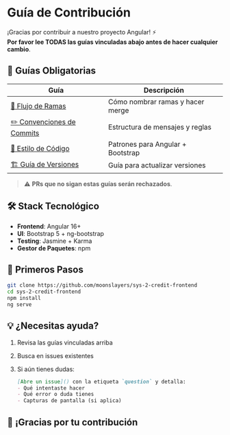 # Guía de Contribución

¡Gracias por contribuir a nuestro proyecto Angular! ⚡  
**Por favor lee TODAS las guías vinculadas abajo antes de hacer cualquier cambio**.

## 📜 Guías Obligatorias

| Guía | Descripción |
|------|-------------|
| [🔀 Flujo de Ramas](./BRANCH_GUIDE.md) | Cómo nombrar ramas y hacer merge |
| [✏️ Convenciones de Commits](./COMMIT_GUIDE.md) | Estructura de mensajes y reglas |
| [🎨 Estilo de Código](./CODE_STYLE.md) | Patrones para Angular + Bootstrap |
| [🏗️ Guía de Versiones](./VERSIONS_GUIDE.md) | Guía para actualizar versiones |

> ⚠️ **PRs que no sigan estas guías serán rechazados**.

## 🛠️ Stack Tecnológico

- **Frontend**: Angular 16+
- **UI**: Bootstrap 5 + ng-bootstrap
- **Testing**: Jasmine + Karma
- **Gestor de Paquetes**: npm

## 🚀 Primeros Pasos

```bash
git clone https://github.com/moonslayers/sys-2-credit-frontend
cd sys-2-credit-frontend
npm install
ng serve
```

## 💡 ¿Necesitas ayuda?

1. Revisa las guías vinculadas arriba
2. Busca en issues existentes
3. Si aún tienes dudas:

   ```markdown
   [Abre un issue]() con la etiqueta `question` y detalla:
   - Qué intentaste hacer
   - Qué error o duda tienes
   - Capturas de pantalla (si aplica)
   ```

## 🙌 ¡Gracias por tu contribución
